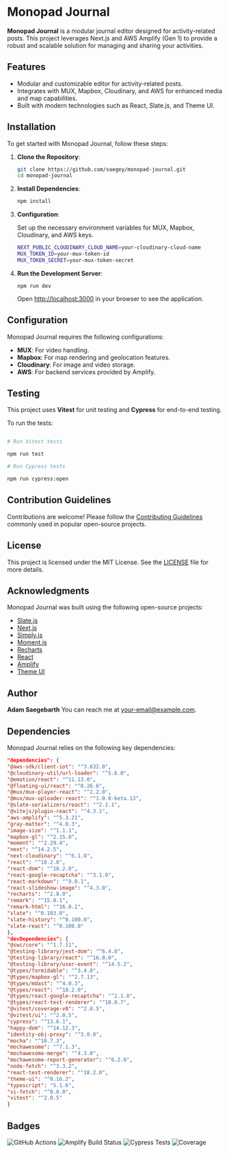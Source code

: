 # Monopad Journal

**Monopad Journal** is a modular journal editor designed for activity-related posts. This project leverages Next.js and AWS Amplify (Gen 1) to provide a robust and scalable solution for managing and sharing your activities.

## Features

- Modular and customizable editor for activity-related posts.
- Integrates with MUX, Mapbox, Cloudinary, and AWS for enhanced media and map capabilities.
- Built with modern technologies such as React, Slate.js, and Theme UI.

## Installation

To get started with Monopad Journal, follow these steps:

1. **Clone the Repository**:

   ```bash
   git clone https://github.com/saegey/monopad-journal.git
   cd monopad-journal
   ```

2. **Install Dependencies**:

   ```bash
   npm install
   ```

3. **Configuration**:

   Set up the necessary environment variables for MUX, Mapbox, Cloudinary, and AWS keys.

   ```bash
   NEXT_PUBLIC_CLOUDINARY_CLOUD_NAME=your-cloudinary-cloud-name
   MUX_TOKEN_ID=your-mux-token-id
   MUX_TOKEN_SECRET=your-mux-token-secret
   ```

4. **Run the Development Server**:

   ```
   npm run dev
   ```

   Open [http://localhost:3000](http://localhost:3000) in your browser to see the application.

## Configuration

Monopad Journal requires the following configurations:

- **MUX**: For video handling.
- **Mapbox**: For map rendering and geolocation features.
- **Cloudinary**: For image and video storage.
- **AWS**: For backend services provided by Amplify.

## Testing

This project uses **Vitest** for unit testing and **Cypress** for end-to-end testing.

To run the tests:

```bash

# Run Vitest tests

npm run test

# Run Cypress tests

npm run cypress:open
```

## Contribution Guidelines

Contributions are welcome! Please follow the [Contributing Guidelines](https://github.com/nayafia/contributing-template) commonly used in popular open-source projects.

## License

This project is licensed under the MIT License. See the [LICENSE](LICENSE) file for more details.

## Acknowledgments

Monopad Journal was built using the following open-source projects:

- [Slate.js](https://github.com/ianstormtaylor/slate)
- [Next.js](https://github.com/vercel/next.js)
- [Simply.js](https://github.com/your-username/simply.js)
- [Moment.js](https://github.com/moment/moment)
- [Recharts](https://github.com/recharts/recharts)
- [React](https://github.com/facebook/react)
- [Amplify](https://github.com/aws-amplify/amplify-js)
- [Theme UI](https://github.com/system-ui/theme-ui)

## Author

**Adam Saegebarth**
You can reach me at [your-email@example.com](mailto:your-email@example.com).

## Dependencies

Monopad Journal relies on the following key dependencies:

```json
"dependencies": {
"@aws-sdk/client-iot": "^3.632.0",
"@cloudinary-util/url-loader": "^5.6.0",
"@emotion/react": "^11.13.0",
"@floating-ui/react": "^0.26.6",
"@mux/mux-player-react": "^2.2.0",
"@mux/mux-uploader-react": "^1.0.0-beta.13",
"@slate-serializers/react": "^2.2.1",
"@vitejs/plugin-react": "^4.3.1",
"aws-amplify": "^5.3.21",
"gray-matter": "^4.0.3",
"image-size": "^1.1.1",
"mapbox-gl": "^2.15.0",
"moment": "^2.29.4",
"next": "^14.2.5",
"next-cloudinary": "^6.1.0",
"react": "^18.2.0",
"react-dom": "^18.2.0",
"react-google-recaptcha": "^3.1.0",
"react-markdown": "^9.0.1",
"react-slideshow-image": "^4.3.0",
"recharts": "^2.8.0",
"remark": "^15.0.1",
"remark-html": "^16.0.1",
"slate": "^0.103.0",
"slate-history": "^0.100.0",
"slate-react": "^0.108.0"
},
"devDependencies": {
"@swc/core": "^1.7.11",
"@testing-library/jest-dom": "^6.4.8",
"@testing-library/react": "^16.0.0",
"@testing-library/user-event": "^14.5.2",
"@types/formidable": "^3.4.0",
"@types/mapbox-gl": "^2.7.13",
"@types/mdast": "^4.0.3",
"@types/react": "^18.2.0",
"@types/react-google-recaptcha": "^2.1.8",
"@types/react-test-renderer": "^18.0.7",
"@vitest/coverage-v8": "^2.0.5",
"@vitest/ui": "^2.0.5",
"cypress": "^13.6.1",
"happy-dom": "^14.12.3",
"identity-obj-proxy": "^3.0.0",
"mocha": "^10.7.3",
"mochawesome": "^7.1.3",
"mochawesome-merge": "^4.3.0",
"mochawesome-report-generator": "^6.2.0",
"node-fetch": "^3.3.2",
"react-test-renderer": "^18.2.0",
"theme-ui": "^0.16.2",
"typescript": "5.1.6",
"vi-fetch": "^0.8.0",
"vitest": "^2.0.5"
}
```

## Badges

![GitHub Actions](https://img.shields.io/github/actions/workflow/status/your-username/monopad-journal/ci.yml)
![Amplify Build Status](https://img.shields.io/amplify/build/your-app-id/branch)
![Cypress Tests](https://img.shields.io/cypress/status?branch=main)
![Coverage](https://img.shields.io/coverage/your-coverage-endpoint)
